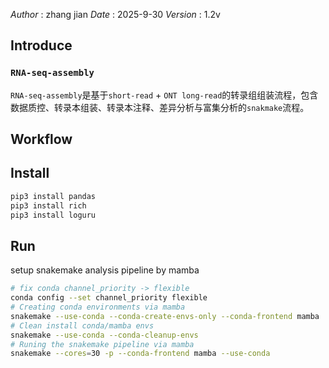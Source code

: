 *Author*  : zhang jian
*Date*    : 2025-9-30
*Version* : 1.2v
## Introduce
### `RNA-seq-assembly`
`RNA-seq-assembly`是基于`short-read` + `ONT long-read`的转录组组装流程，包含数据质控、转录本组装、转录本注释、差异分析与富集分析的`snakmake`流程。
## Workflow




## Install
```bash
pip3 install pandas
pip3 install rich
pip3 install loguru
```

## Run
setup snakemake analysis pipeline by mamba
```bash
# fix conda channel_priority -> flexible
conda config --set channel_priority flexible
# Creating conda environments via mamba
snakemake --use-conda --conda-create-envs-only --conda-frontend mamba
# Clean install conda/mamba envs
snakemake --use-conda --conda-cleanup-envs
# Runing the snakemake pipeline via mamba
snakemake --cores=30 -p --conda-frontend mamba --use-conda
```